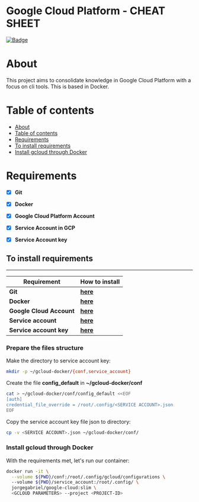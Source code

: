 # **Google Cloud Platform - CHEAT SHEET**
[![Badge](https://img.shields.io/github/last-commit/jorgegabrielti/sre-rootsetup)](https://github.com/jorgegabrielti/gcp-cheatsheet)

About
==========
This project aims to consolidate knowledge in Google Cloud Platform with a focus on cli tools. This is based in Docker.

[//]: # "[![Badge]()]()"

Table of contents
==========
<!--ts-->
   * [About](#about)
   * [Table of contents](#table-of-contents)
   * [Requirements](#requirements)
   * [To install requirements](#to-install-requirements)
   * [Install gcloud through Docker](#install-gcloud-through-docker)
<!--te-->

[//]: # "(## Feature)"
[//]: # "(- [x] [Packages utils](src/conf/packages.txt))"

Requirements
==========
- [x] **Git**
- [x] **Docker**
- [x] **Google Cloud Platform Account**
- [x] **Service Account in GCP**
- [x] **Service Account key**
  

## **To install requirements**
---
Requirement             | How to install
-------------------------|----------------
**Git**                  | [**here**](https://git-scm.com/book/en/v2/Getting-Started-Installing-Git)
**Docker**               | [**here**](https://docs.docker.com/engine/install/)
**Google Cloud Account** | [**here**](https://cloud.google.com/apigee/docs/hybrid/v1.4/precog-gcpaccount)
**Service account**      | [**here**](https://cloud.google.com/iam/docs/creating-managing-service-accounts#iam-service-accounts-create-console)
**Service account key**  | [**here**](https://cloud.google.com/iam/docs/creating-managing-service-account-keys)

### **Prepare the files structure**

Make the directory to service account key:
```bash
mkdir -p ~/gcloud-docker/{conf,service_account}
```

Create the file **config_default** in **~/gcloud-docker/conf**
```bash
cat > ~/gcloud-docker/conf/config_default <<EOF
[auth]
credential_file_override = /root/.config/<SERVICE ACCOUNT>.json
EOF
```

Copy the service account key file json to directory:
```bash
cp -v <SERVICE ACCOUNT>.json ~/gcloud-docker/conf/
```



### **Install gcloud through Docker**
With the requirements met, let's run our container:

```bash
docker run -it \
  --volume ${PWD}/conf:/root/.config/gcloud/configurations \ 
  --volume ${PWD}/service_account:/root/.config/ \
  jorgegabriel/google-cloud:slim \
  <GCLOUD PARAMETERS> --project <PROJECT-ID>
```

